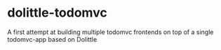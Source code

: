 # dolittle-todomvc

A first attempt at building multiple todomvc frontends on top of a single todomvc-app based on Dolittle
